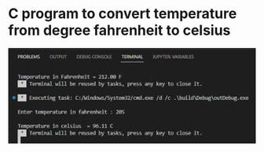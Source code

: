 # C program to convert temperature from degree fahrenheit to celsius
[![image](https://github.com/Mina-Karam/ITI-ES-4-Months/blob/Master/00-C-Programming/01-Codeforwin/00-Basic-C-programs/08-C-program-to-convert-temperature-from-degree-fahrenheit-to-celsius/Execution.png)](https://www.linkedin.com/in/mina-karam/)
